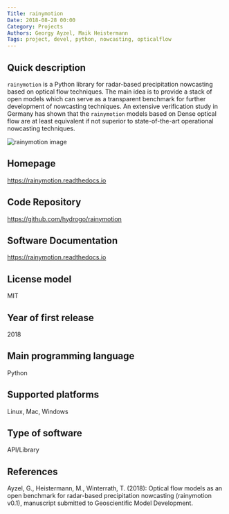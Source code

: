 ```yaml
---
Title: rainymotion
Date: 2018-08-28 00:00
Category: Projects
Authors: Georgy Ayzel, Maik Heistermann
Tags: project, devel, python, nowcasting, opticalflow
---
```


## Quick description

`rainymotion` is a Python library for radar-based precipitation nowcasting based on optical flow techniques. The main idea is to provide a stack of open models which can serve as a transparent benchmark for further development of nowcasting techniques. An extensive verification study in Germany has shown that the `rainymotion` models based on Dense optical flow are at least equivalent if not superior to state-of-the-art operational nowcasting techniques.

![rainymotion image](https://raw.githubusercontent.com/hydrogo/rainymotion/master/docs/source/notebooks/images/rainymotionisbasedonfoss.png)

## Homepage

<https://rainymotion.readthedocs.io>

## Code Repository

<https://github.com/hydrogo/rainymotion>

## Software Documentation

<https://rainymotion.readthedocs.io>

## License model
MIT

## Year of first release
2018

## Main programming language
Python

## Supported platforms
Linux, Mac, Windows

## Type of software
API/Library

## References
Ayzel, G., Heistermann, M., Winterrath, T. (2018): Optical flow models as an open benchmark for radar-based precipitation nowcasting (rainymotion v0.1), manuscript submitted to Geoscientific Model Development.

